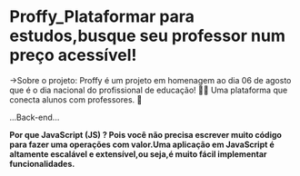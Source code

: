 # Proffy_Plataformar para estudos,busque seu professor num preço acessível!
->Sobre o projeto:
Proffy é um projeto em homenagem ao dia 06 de agosto que é o dia nacional do profissional de educação! 👨‍🏫
Uma plataforma que conecta alunos com professores. 🎯

...Back-end...

__Por que JavaScript (JS) ?
 Pois você não precisa escrever muito código para fazer uma operações com valor.Uma aplicação em JavaScript é altamente escalável e extensível,ou seja,é muito fácil implementar funcionalidades.__
